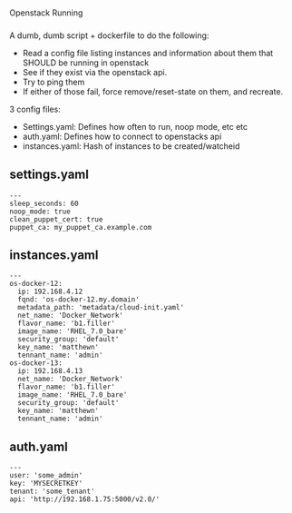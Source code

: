 ###
Openstack Running
###

A dumb, dumb script + dockerfile to do the following:

* Read a config file listing instances and information about them that SHOULD be running in openstack
* See if they exist via the openstack api.
* Try to ping them
* If either of those fail, force remove/reset-state on them, and recreate.

3 config files:

* Settings.yaml: Defines how often to run, noop mode, etc etc
* auth.yaml: Defines how to connect to openstacks api
* instances.yaml: Hash of instances to be created/watcheid


settings.yaml
-------------

```
---
sleep_seconds: 60
noop_mode: true
clean_puppet_cert: true
puppet_ca: my_puppet_ca.example.com
```


instances.yaml
--------------

```
---
os-docker-12:
  ip: 192.168.4.12
  fqnd: 'os-docker-12.my.domain'
  metadata_path: 'metadata/cloud-init.yaml'
  net_name: 'Docker_Network'
  flavor_name: 'b1.filler'
  image_name: 'RHEL_7.0_bare'
  security_group: 'default'
  key_name: 'matthewn'
  tennant_name: 'admin'
os-docker-13:
  ip: 192.168.4.13
  net_name: 'Docker_Network'
  flavor_name: 'b1.filler'
  image_name: 'RHEL_7.0_bare'
  security_group: 'default'
  key_name: 'matthewn'
  tennant_name: 'admin'
```

auth.yaml 
---------

```
---
user: 'some_admin'
key: 'MYSECRETKEY'
tenant: 'some_tenant'
api: 'http://192.168.1.75:5000/v2.0/'
```

